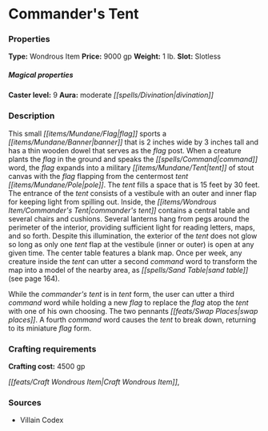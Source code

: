 ﻿---
Title: "Commander's Tent"
Type: "Wondrous Item"
Price: "9000 gp"
Weight: "1 lb."
Slot: "Slotless"
Caster level: "9"
Aura: "moderate divination"
Description: |
  "This small flag sports a banner that is 2 inches wide by 3 inches tall and has a thin wooden dowel that serves as the flag post. When a creature plants the flag in the ground and speaks the command word, the flag expands into a military tent of stout canvas with the flag flapping from the centermost tent pole. The tent fills a space that is 15 feet by 30 feet. The entrance of the tent consists of a vestibule with an outer and inner flap for keeping light from spilling out. Inside, the _commander's tent_ contains a central table and several chairs and cushions. Several lanterns hang from pegs around the perimeter of the interior, providing sufficient light for reading letters, maps, and so forth. Despite this illumination, the exterior of the tent does not glow so long as only one tent flap at the vestibule (inner or outer) is open at any given time. The center table features a blank map. Once per week, any creature inside the tent can utter a second command word to transform the map into a model of the nearby area, as _sand table_ (see page 164).
  While the _commander's tent_ is in tent form, the user can utter a third command word while holding a new flag to replace the flag atop the tent with one of his own choosing. The two pennants swap places. A fourth command word causes the tent to break down, returning to its miniature flag form."
Crafting cost: "4500 gp"
Sources: "['Villain Codex']"
---

# Commander's Tent

### Properties

**Type:** Wondrous Item **Price:** 9000 gp **Weight:** 1 lb. **Slot:** Slotless

##### Magical properties

**Caster level:** 9 **Aura:** moderate _[[spells/Divination|divination]]_

### Description

This small _[[items/Mundane/Flag|flag]]_ sports a _[[items/Mundane/Banner|banner]]_ that is 2 inches wide by 3 inches tall and has a thin wooden dowel that serves as the _flag_ post. When a creature plants the _flag_ in the ground and speaks the _[[spells/Command|command]]_ word, the _flag_ expands into a military _[[items/Mundane/Tent|tent]]_ of stout canvas with the _flag_ flapping from the centermost _tent_ _[[items/Mundane/Pole|pole]]_. The _tent_ fills a space that is 15 feet by 30 feet. The entrance of the _tent_ consists of a vestibule with an outer and inner flap for keeping light from spilling out. Inside, the _[[items/Wondrous Item/Commander's Tent|commander's tent]]_ contains a central table and several chairs and cushions. Several lanterns hang from pegs around the perimeter of the interior, providing sufficient light for reading letters, maps, and so forth. Despite this illumination, the exterior of the _tent_ does not glow so long as only one _tent_ flap at the vestibule (inner or outer) is open at any given time. The center table features a blank map. Once per week, any creature inside the _tent_ can utter a second _command_ word to transform the map into a model of the nearby area, as _[[spells/Sand Table|sand table]]_ (see page 164).

While the _commander's tent_ is in _tent_ form, the user can utter a third _command_ word while holding a new _flag_ to replace the _flag_ atop the _tent_ with one of his own choosing. The two pennants _[[feats/Swap Places|swap places]]_. A fourth _command_ word causes the _tent_ to break down, returning to its miniature _flag_ form.

### Crafting requirements

**Crafting cost:** 4500 gp

_[[feats/Craft Wondrous Item|Craft Wondrous Item]]_,

### Sources

* Villain Codex